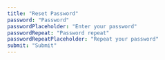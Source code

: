 ```yaml
---
title: "Reset Password"
password: "Password"
passwordPlaceholder: "Enter your password"
passwordRepeat: "Password repeat"
passwordRepeatPlaceholder: "Repeat your password"
submit: "Submit"
---
```


